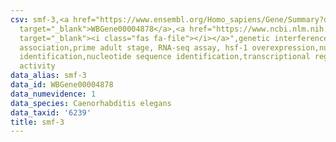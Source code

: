 ```yaml
---
csv: smf-3,<a href="https://www.ensembl.org/Homo_sapiens/Gene/Summary?db=core;g=WBGene00004878"
  target="_blank">WBGene00004878</a>,<a href="https://www.ncbi.nlm.nih.gov/pubmed/30894454"
  target="_blank"><i class="fas fa-file"></i></a>",genetic interference,functional
  association,prime adult stage, RNA-seq assay, hsf-1 overexpression,nucleotide sequence
  identification,nucleotide sequence identification,transcriptional regulation,up-regulates
  activity
data_alias: smf-3
data_id: WBGene00004878
data_numevidence: 1
data_species: Caenorhabditis elegans
data_taxid: '6239'
title: smf-3
---
```

